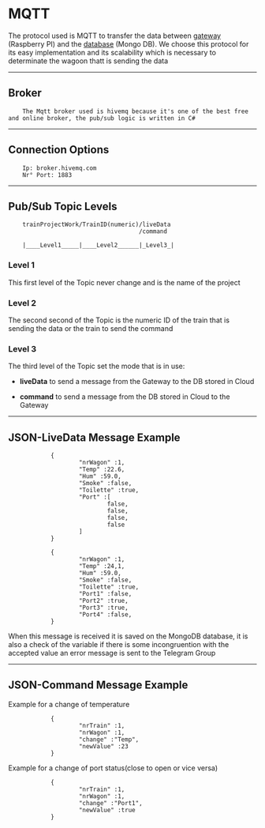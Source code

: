 # MQTT

The protocol used is MQTT to transfer the data between [gateway](..//Gateway%20-%20RPI//gatewayDocumentation.md) (Raspberry PI) and the [database](MongoDbDocumentation.md) (Mongo DB).
We choose this protocol for its easy implementation and its scalability which is necessary to determinate the wagoon thatt is sending the data

-- --

## Broker

        The Mqtt broker used is hivemq because it's one of the best free and online broker, the pub/sub logic is written in C#

-- --

## Connection Options

        Ip: broker.hivemq.com
        Nr° Port: 1883

-- --

## Pub/Sub Topic Levels


        trainProjectWork/TrainID(numeric)/liveData
                                         /command

        |____Level1_____|____Level2______|_Level3_|

### Level 1

This first level of the Topic never change and is the name of the project

### Level 2

The second second of the Topic is the numeric ID of the train that is sending the data or the train to send the command

### Level 3

The third level of the Topic set the mode that is in use:

- **liveData** to send a message from the Gateway to the DB stored in Cloud

- **command** to send a message from the DB stored in Cloud to the Gateway

-- --

## JSON-LiveData Message Example

                {
                        "nrWagon" :1,
                        "Temp" :22.6,
                        "Hum" :59.0,
                        "Smoke" :false,
                        "Toilette" :true,
                        "Port" :[
                                false,
                                false,
                                false,
                                false
                        ]
                }

                {
                        "nrWagon" :1,
                        "Temp" :24,1,
                        "Hum" :59.0,
                        "Smoke" :false,
                        "Toilette" :true,
                        "Port1" :false,
                        "Port2" :true,
                        "Port3" :true,
                        "Port4" :false,
                }

When this message is received it is saved on the MongoDB database, it is also a check of the variable if there is some incongruention with the accepted value an error message is sent to the Telegram Group

-- --

## JSON-Command Message Example

Example for a change of temperature

                {
                        "nrTrain" :1,
                        "nrWagon" :1,
                        "change" :"Temp",
                        "newValue" :23
                }

Example for a change of port status(close to open or vice versa)


                {
                        "nrTrain" :1,
                        "nrWagon" :1,
                        "change" :"Port1",
                        "newValue" :true
                }